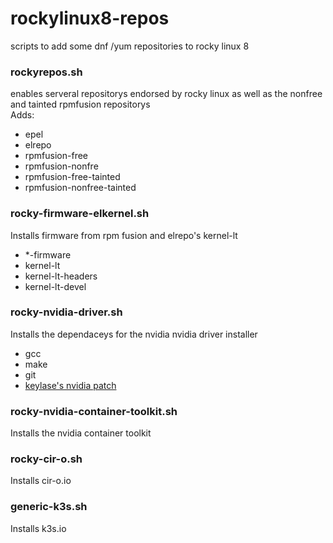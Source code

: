 # rockylinux8-repos
scripts to add some dnf /yum repositories to rocky linux 8

### rockyrepos.sh
enables serveral repositorys endorsed by rocky linux as well as the nonfree and tainted rpmfusion repositorys <br>
Adds:
- epel
- elrepo
- rpmfusion-free
- rpmfusion-nonfre
- rpmfusion-free-tainted
- rpmfusion-nonfree-tainted

### rocky-firmware-elkernel.sh
Installs firmware from rpm fusion and elrepo's kernel-lt
- \*-firmware 
- kernel-lt
- kernel-lt-headers
- kernel-lt-devel

### rocky-nvidia-driver.sh
Installs the dependaceys for the nvidia nvidia driver installer
- gcc
- make
- git
- [keylase's nvidia patch](https://github.com/keylase/nvidia-patch)

### rocky-nvidia-container-toolkit.sh
Installs the nvidia container toolkit


### rocky-cir-o.sh
Installs cir-o.io

### generic-k3s.sh
Installs k3s.io
